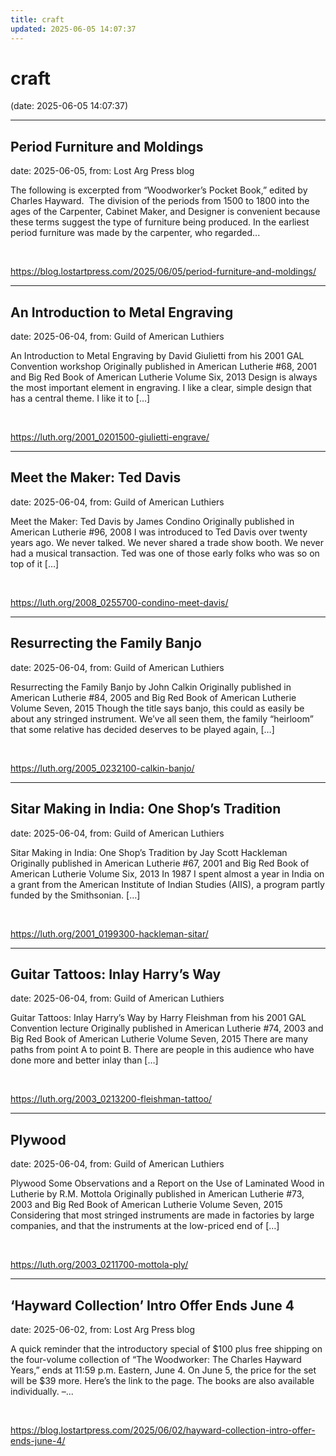 ```yaml
---
title: craft
updated: 2025-06-05 14:07:37
---
```


# craft

(date: 2025-06-05 14:07:37)

---

## Period Furniture and Moldings

date: 2025-06-05, from: Lost Arg Press blog

The following is excerpted from “Woodworker’s Pocket Book,” edited by Charles Hayward.  The division of the periods from 1500 to 1800 into the ages of the Carpenter, Cabinet Maker, and Designer is convenient because these terms suggest the type of furniture being produced. In the earliest period furniture was made by the carpenter, who regarded... 

<br> 

<https://blog.lostartpress.com/2025/06/05/period-furniture-and-moldings/>

---

## An Introduction to Metal Engraving

date: 2025-06-04, from: Guild of American Luthiers

An Introduction to Metal Engraving by David Giulietti from his 2001 GAL Convention workshop Originally published in American Lutherie #68, 2001 and Big Red Book of American Lutherie Volume Six, 2013 Design is always the most important element in engraving. I like a clear, simple design that has a central theme. I like it to [&#8230;] 

<br> 

<https://luth.org/2001_0201500-giulietti-engrave/>

---

## Meet the Maker: Ted Davis

date: 2025-06-04, from: Guild of American Luthiers

Meet the Maker: Ted Davis by James Condino Originally published in American Lutherie #96, 2008 I was introduced to Ted Davis over twenty years ago. We never talked. We never shared a trade show booth. We never had a musical transaction. Ted was one of those early folks who was so on top of it [&#8230;] 

<br> 

<https://luth.org/2008_0255700-condino-meet-davis/>

---

## Resurrecting the Family Banjo

date: 2025-06-04, from: Guild of American Luthiers

Resurrecting the Family Banjo by John Calkin Originally published in American Lutherie #84, 2005 and Big Red Book of American Lutherie Volume Seven, 2015 Though the title says banjo, this could as easily be about any stringed instrument. We’ve all seen them, the family “heirloom” that some relative has decided deserves to be played again, [&#8230;] 

<br> 

<https://luth.org/2005_0232100-calkin-banjo/>

---

## Sitar Making in India: One Shop’s Tradition

date: 2025-06-04, from: Guild of American Luthiers

Sitar Making in India: One Shop’s Tradition by Jay Scott Hackleman Originally published in American Lutherie #67, 2001 and Big Red Book of American Lutherie Volume Six, 2013 In 1987 I spent almost a year in India on a grant from the American Institute of Indian Studies (AIIS), a program partly funded by the Smithsonian. [&#8230;] 

<br> 

<https://luth.org/2001_0199300-hackleman-sitar/>

---

## Guitar Tattoos: Inlay Harry’s Way

date: 2025-06-04, from: Guild of American Luthiers

Guitar Tattoos: Inlay Harry’s Way by Harry Fleishman from his 2001 GAL Convention lecture Originally published in American Lutherie #74, 2003 and Big Red Book of American Lutherie Volume Seven, 2015 There are many paths from point A to point B. There are people in this audience who have done more and better inlay than [&#8230;] 

<br> 

<https://luth.org/2003_0213200-fleishman-tattoo/>

---

## Plywood

date: 2025-06-04, from: Guild of American Luthiers

Plywood Some Observations and a Report on the Use of Laminated Wood in Lutherie by R.M. Mottola Originally published in American Lutherie #73, 2003 and Big Red Book of American Lutherie Volume Seven, 2015 Considering that most stringed instruments are made in factories by large companies, and that the instruments at the low-priced end of [&#8230;] 

<br> 

<https://luth.org/2003_0211700-mottola-ply/>

---

## ‘Hayward Collection’ Intro Offer Ends June 4

date: 2025-06-02, from: Lost Arg Press blog

A quick reminder that the introductory special of $100 plus free shipping on the four-volume collection of &#8220;The Woodworker: The Charles Hayward Years,&#8221; ends at 11:59 p.m. Eastern, June 4. On June 5, the price for the set will be $39 more. Here’s the link to the page. The books are also available individually. –... 

<br> 

<https://blog.lostartpress.com/2025/06/02/hayward-collection-intro-offer-ends-june-4/>

